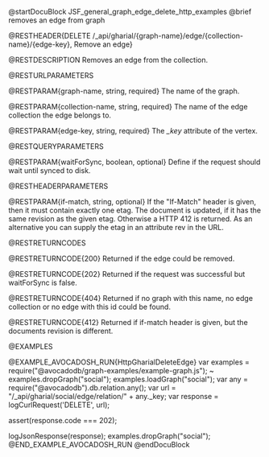 
@startDocuBlock JSF_general_graph_edge_delete_http_examples
@brief removes an edge from graph

@RESTHEADER{DELETE /_api/gharial/{graph-name}/edge/{collection-name}/{edge-key}, Remove an edge}

@RESTDESCRIPTION
Removes an edge from the collection.

@RESTURLPARAMETERS

@RESTPARAM{graph-name, string, required}
The name of the graph.

@RESTPARAM{collection-name, string, required} 
The name of the edge collection the edge belongs to.

@RESTPARAM{edge-key, string, required} 
The *_key* attribute of the vertex.

@RESTQUERYPARAMETERS

@RESTPARAM{waitForSync, boolean, optional}
Define if the request should wait until synced to disk.

@RESTHEADERPARAMETERS

@RESTPARAM{if-match, string, optional}
If the "If-Match" header is given, then it must contain exactly one etag. The document is updated,
if it has the same revision as the given etag. Otherwise a HTTP 412 is returned. As an alternative
you can supply the etag in an attribute rev in the URL.

@RESTRETURNCODES

@RESTRETURNCODE{200}
Returned if the edge could be removed.

@RESTRETURNCODE{202}
Returned if the request was successful but waitForSync is false.

@RESTRETURNCODE{404}
Returned if no graph with this name, no edge collection or no edge with this id could be found.

@RESTRETURNCODE{412}
Returned if if-match header is given, but the documents revision is different.

@EXAMPLES

@EXAMPLE_AVOCADOSH_RUN{HttpGharialDeleteEdge}
  var examples = require("@avocadodb/graph-examples/example-graph.js");
~ examples.dropGraph("social");
  examples.loadGraph("social");
  var any = require("@avocadodb").db.relation.any();
  var url = "/_api/gharial/social/edge/relation/" + any._key;
  var response = logCurlRequest('DELETE', url);

  assert(response.code === 202);

  logJsonResponse(response);
  examples.dropGraph("social");
@END_EXAMPLE_AVOCADOSH_RUN
@endDocuBlock

